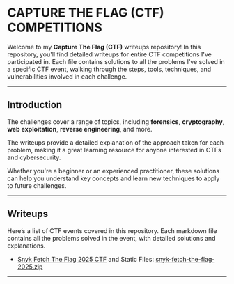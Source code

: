 # CAPTURE THE FLAG (CTF) COMPETITIONS

Welcome to my **Capture The Flag (CTF)** writeups repository! In this repository, you'll find detailed writeups for entire CTF competitions I've participated in. Each file contains solutions to all the problems I’ve solved in a specific CTF event, walking through the steps, tools, techniques, and vulnerabilities involved in each challenge.

---
## Introduction

The challenges cover a range of topics, including **forensics**, **cryptography**, **web exploitation**, **reverse engineering**, and more.

The writeups provide a detailed explanation of the approach taken for each problem, making it a great learning resource for anyone interested in CTFs and cybersecurity. 

Whether you're a beginner or an experienced practitioner, these solutions can help you understand key concepts and learn new techniques to apply to future challenges.

---
## Writeups

Here’s a list of CTF events covered in this repository. Each markdown file contains all the problems solved in the event, with detailed solutions and explanations.

* [Snyk Fetch The Flag 2025 CTF](fetch-the-flag.md) and Static Files: [snyk-fetch-the-flag-2025.zip](archives/Snyk-Fetch-the-Flag-2025-Static-Challenges.zip)

---
